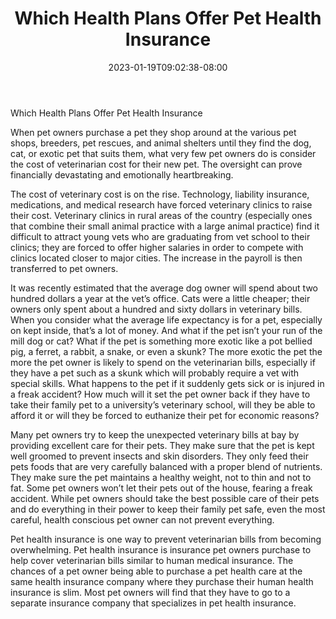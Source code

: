 ﻿---
title: "Which Health Plans Offer Pet Health Insurance"
date: 2023-01-19T09:02:38-08:00
description: "pet health care Tips for Web Success"
featured_image: "/images/pet health care.jpg"
tags: ["pet health care"]
---

Which Health Plans Offer Pet Health Insurance
	

When pet owners purchase a pet they shop around at the various pet shops, breeders, pet rescues, and animal shelters until they find the dog, cat, or exotic pet that suits them, what very few pet owners do is consider the cost of veterinarian cost for their new pet. The oversight can prove financially devastating and emotionally heartbreaking.

The cost of veterinary cost is on the rise. Technology, liability insurance, medications, and medical research have forced veterinary clinics to raise their cost. Veterinary clinics in rural areas of the country (especially ones that combine their small animal practice with a large animal practice) find it difficult to attract young vets who are graduating from vet school to their clinics; they are forced to offer higher salaries in order to compete with clinics located closer to major cities.  The increase in the payroll is then transferred to pet owners.

It was recently estimated that the average dog owner will spend about two hundred dollars a year at the vet’s office. Cats were a little cheaper; their owners only spent about a hundred and sixty dollars in veterinary bills.  When you consider what the average life expectancy is for a pet, especially on kept inside, that’s a lot of money. And what if the pet isn’t your run of the mill dog or cat? What if the pet is something more exotic like a pot bellied pig, a ferret, a rabbit, a snake, or even a skunk? The more exotic the pet the more the pet owner is likely to spend on the veterinarian bills, especially if they have a pet such as a skunk which will probably require a vet with special skills. What happens to the pet if it suddenly gets sick or is injured in a freak accident? How much will it set the pet owner back if they have to take their family pet to a university’s veterinary school, will they be able to afford it or will they be forced to euthanize their pet for economic reasons?

Many pet owners try to keep the unexpected veterinary bills at bay by providing excellent care for their pets. They make sure that the pet is kept well groomed to prevent insects and skin disorders. They only feed their pets foods that are very carefully balanced with a proper blend of nutrients. They make sure the pet maintains a healthy weight, not to thin and not to fat. Some pet owners won’t let their pets out of the house, fearing a freak accident. While pet owners should take the best possible care of their pets and do everything in their power to keep their family pet safe, even the most careful, health conscious pet owner can not prevent everything.

Pet health insurance is one way to prevent veterinarian bills from becoming overwhelming. Pet health insurance is insurance pet owners purchase to help cover veterinarian bills similar to human medical insurance. The chances of a pet owner being able to purchase a pet health care at the same health insurance company where they purchase their human health insurance is slim. Most pet owners will find that they have to go to a separate insurance company that specializes in pet health insurance.

